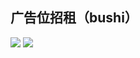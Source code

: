 ## 广告位招租（bushi）
<div>
<div>
<img  src="https://github-readme-stats.vercel.app/api?username=lyh543&show_icons=true&locale=en"/>
<img  src="https://github-readme-stats.vercel.app/api/top-langs?username=lyh543&show_icons=true&locale=en&layout=compact"/>
</div>
</div>
